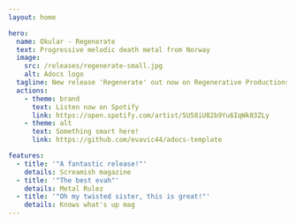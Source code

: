 ```yaml
---
layout: home

hero:
  name: Okular - Regenerate
  text: Progressive melodic death metal from Norway
  image:
    src: /releases/regenerate-small.jpg
    alt: Adocs logo
  tagline: New release 'Regenerate' out now on Regenerative Productions! Check it out from your favorite streaming provider.
  actions:
    - theme: brand
      text: Listen now on Spotify
      link: https://open.spotify.com/artist/5U58iU82b9Yu6IqWk83ZLy
    - theme: alt
      text: Something smart here!
      link: https://github.com/evavic44/adocs-template

features:
  - title: '"A fantastic release!"'
    details: Screamish magazine
  - title: '"The best evah"'
    details: Metal Rulez 
  - title: '"Oh my twisted sister, this is great!"'
    details: Knows what's up mag
---
```


<!-- # Hello okular! -->

<!-- <img src="/okular-logo.jpeg" width="400"/> -->

<!-- Test -->

<!-- ![Okular logo](/okular-logo.jpeg) -->
